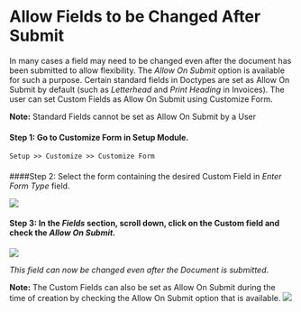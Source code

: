 <h1>Allow Fields to be Changed After Submit</h1>

In many cases a field may need to be changed even after the document has been submitted to allow flexibility. The _Allow On Submit_ option is available for such a purpose. Certain standard fields in Doctypes are set as Allow On Submit by default (such as _Letterhead_ and _Print Heading_ in Invoices). The user can set Custom Fields as Allow On Submit using Customize Form.

**Note:** Standard Fields cannot be set as Allow On Submit by a User

#### Step 1: Go to Customize Form in Setup Module.

```Setup >> Customize >> Customize Form```

#### 
####Step 2: Select the form containing the desired Custom Field in _Enter Form Type_ field.

![]({{docs_base_url}}/assets/img/articles/kb_custom_name.png)

#### **Step 3:** In the _Fields_ section, scroll down, click on the Custom field and check the _Allow On Submit._

![]({{docs_base_url}}/assets/img/articles/kb_allowonsubmit_checkinform.png)

_This field can now be changed even after the Document is submitted_.

**Note:** The Custom Fields can also be set as Allow On Submit during the time of creation by checking the Allow On Submit option that is available.
![]({{docs_base_url}}/assets/img/articles/kb_allowonsubmit_checkinfield.png)


<!-- markdown -->